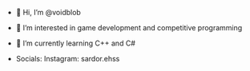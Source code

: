 - 👋 Hi, I’m @voidblob
- 👀 I’m interested in game development and competitive programming
- 🌱 I’m currently learning C++ and C#

- Socials: Instagram: sardor.ehss
